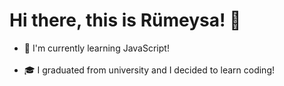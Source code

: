 ### <h1> Hi there, this is Rümeysa! 👋 </h1>
 
<ul>
    <li>📂 I'm currently learning JavaScript! </li> <br>
    <li>🎓 I graduated from university and I decided to learn coding!</li>
</ul>





<!--
**rumica/rumica** is a ✨ _special_ ✨ repository because its `README.md` (this file) appears on your GitHub profile.

Here are some ideas to get you started:

- 🔭 I’m currently working on ...
- 🌱 I’m currently learning ...
- 👯 I’m looking to collaborate on ...
- 🤔 I’m looking for help with ...
- 💬 Ask me about ...
- 📫 How to reach me: ...
- 😄 Pronouns: ...
- ⚡ Fun fact: ...
-->
